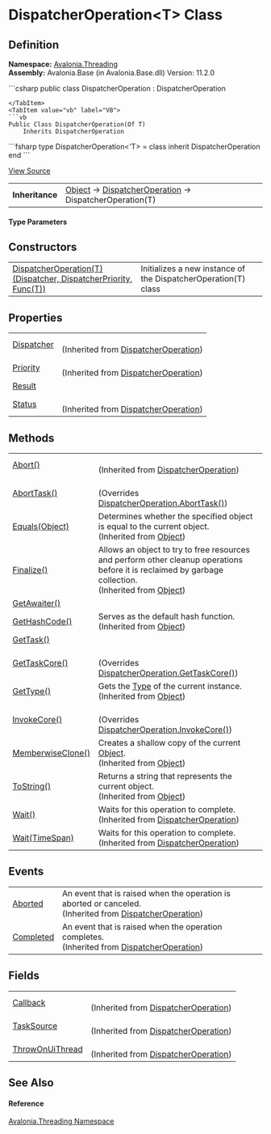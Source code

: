 # DispatcherOperation&lt;T&gt; Class




## Definition
**Namespace:** <a href="N_Avalonia_Threading">Avalonia.Threading</a>  
**Assembly:** Avalonia.Base (in Avalonia.Base.dll) Version: 11.2.0

<Tabs groupId="api-code-preview">
<TabItem value="csharp" label="C#">
```csharp
public class DispatcherOperation<T> : DispatcherOperation

```
</TabItem>
<TabItem value="vb" label="VB">
```vb
Public Class DispatcherOperation(Of T)
	Inherits DispatcherOperation
```
</TabItem>
<TabItem value="fsharp" label="F#">
```fsharp
type DispatcherOperation<'T> = 
    class
        inherit DispatcherOperation
    end
```
</TabItem>
</Tabs>



<a href="https://github.com/AvaloniaUI/Avalonia/tree/master/src/Avalonia.Base/Threading/DispatcherOperation.cs" title="View the source code">View Source</a>

<table>
<tr><td><strong>Inheritance</strong></td><td><a href="https://learn.microsoft.com/dotnet/api/system.object" target="_blank" rel="noopener noreferrer">Object</a>  →  <a href="T_Avalonia_Threading_DispatcherOperation">DispatcherOperation</a>  →  DispatcherOperation(T)</td></tr>
</table>



#### Type Parameters
<dl><dt /><dd /></dl>

## Constructors
<table>
<tr>
<td><a href="M_Avalonia_Threading_DispatcherOperation_1__ctor">DispatcherOperation(T)(Dispatcher, DispatcherPriority, Func(T))</a></td>
<td>Initializes a new instance of the DispatcherOperation(T) class</td>
</tr>
</table>

## Properties
<table>
<tr>
<td><a href="P_Avalonia_Threading_DispatcherOperation_Dispatcher">Dispatcher</a></td>
<td><br />(Inherited from <a href="T_Avalonia_Threading_DispatcherOperation">DispatcherOperation</a>)</td>
</tr>
<tr>
<td><a href="P_Avalonia_Threading_DispatcherOperation_Priority">Priority</a></td>
<td><br />(Inherited from <a href="T_Avalonia_Threading_DispatcherOperation">DispatcherOperation</a>)</td>
</tr>
<tr>
<td><a href="P_Avalonia_Threading_DispatcherOperation_1_Result">Result</a></td>
<td> </td>
</tr>
<tr>
<td><a href="P_Avalonia_Threading_DispatcherOperation_Status">Status</a></td>
<td><br />(Inherited from <a href="T_Avalonia_Threading_DispatcherOperation">DispatcherOperation</a>)</td>
</tr>
</table>

## Methods
<table>
<tr>
<td><a href="M_Avalonia_Threading_DispatcherOperation_Abort">Abort()</a></td>
<td><br />(Inherited from <a href="T_Avalonia_Threading_DispatcherOperation">DispatcherOperation</a>)</td>
</tr>
<tr>
<td><a href="M_Avalonia_Threading_DispatcherOperation_1_AbortTask">AbortTask()</a></td>
<td><br />(Overrides <a href="M_Avalonia_Threading_DispatcherOperation_AbortTask">DispatcherOperation.AbortTask()</a>)</td>
</tr>
<tr>
<td><a href="https://learn.microsoft.com/dotnet/api/system.object.equals#system-object-equals(system-object)" target="_blank" rel="noopener noreferrer">Equals(Object)</a></td>
<td>Determines whether the specified object is equal to the current object.<br />(Inherited from <a href="https://learn.microsoft.com/dotnet/api/system.object" target="_blank" rel="noopener noreferrer">Object</a>)</td>
</tr>
<tr>
<td><a href="https://learn.microsoft.com/dotnet/api/system.object.finalize" target="_blank" rel="noopener noreferrer">Finalize()</a></td>
<td>Allows an object to try to free resources and perform other cleanup operations before it is reclaimed by garbage collection.<br />(Inherited from <a href="https://learn.microsoft.com/dotnet/api/system.object" target="_blank" rel="noopener noreferrer">Object</a>)</td>
</tr>
<tr>
<td><a href="M_Avalonia_Threading_DispatcherOperation_1_GetAwaiter">GetAwaiter()</a></td>
<td> </td>
</tr>
<tr>
<td><a href="https://learn.microsoft.com/dotnet/api/system.object.gethashcode" target="_blank" rel="noopener noreferrer">GetHashCode()</a></td>
<td>Serves as the default hash function.<br />(Inherited from <a href="https://learn.microsoft.com/dotnet/api/system.object" target="_blank" rel="noopener noreferrer">Object</a>)</td>
</tr>
<tr>
<td><a href="M_Avalonia_Threading_DispatcherOperation_1_GetTask">GetTask()</a></td>
<td> </td>
</tr>
<tr>
<td><a href="M_Avalonia_Threading_DispatcherOperation_1_GetTaskCore">GetTaskCore()</a></td>
<td><br />(Overrides <a href="M_Avalonia_Threading_DispatcherOperation_GetTaskCore">DispatcherOperation.GetTaskCore()</a>)</td>
</tr>
<tr>
<td><a href="https://learn.microsoft.com/dotnet/api/system.object.gettype" target="_blank" rel="noopener noreferrer">GetType()</a></td>
<td>Gets the <a href="https://learn.microsoft.com/dotnet/api/system.type" target="_blank" rel="noopener noreferrer">Type</a> of the current instance.<br />(Inherited from <a href="https://learn.microsoft.com/dotnet/api/system.object" target="_blank" rel="noopener noreferrer">Object</a>)</td>
</tr>
<tr>
<td><a href="M_Avalonia_Threading_DispatcherOperation_1_InvokeCore">InvokeCore()</a></td>
<td><br />(Overrides <a href="M_Avalonia_Threading_DispatcherOperation_InvokeCore">DispatcherOperation.InvokeCore()</a>)</td>
</tr>
<tr>
<td><a href="https://learn.microsoft.com/dotnet/api/system.object.memberwiseclone" target="_blank" rel="noopener noreferrer">MemberwiseClone()</a></td>
<td>Creates a shallow copy of the current <a href="https://learn.microsoft.com/dotnet/api/system.object" target="_blank" rel="noopener noreferrer">Object</a>.<br />(Inherited from <a href="https://learn.microsoft.com/dotnet/api/system.object" target="_blank" rel="noopener noreferrer">Object</a>)</td>
</tr>
<tr>
<td><a href="https://learn.microsoft.com/dotnet/api/system.object.tostring" target="_blank" rel="noopener noreferrer">ToString()</a></td>
<td>Returns a string that represents the current object.<br />(Inherited from <a href="https://learn.microsoft.com/dotnet/api/system.object" target="_blank" rel="noopener noreferrer">Object</a>)</td>
</tr>
<tr>
<td><a href="M_Avalonia_Threading_DispatcherOperation_Wait">Wait()</a></td>
<td>Waits for this operation to complete.<br />(Inherited from <a href="T_Avalonia_Threading_DispatcherOperation">DispatcherOperation</a>)</td>
</tr>
<tr>
<td><a href="M_Avalonia_Threading_DispatcherOperation_Wait_1">Wait(TimeSpan)</a></td>
<td>Waits for this operation to complete.<br />(Inherited from <a href="T_Avalonia_Threading_DispatcherOperation">DispatcherOperation</a>)</td>
</tr>
</table>

## Events
<table>
<tr>
<td><a href="E_Avalonia_Threading_DispatcherOperation_Aborted">Aborted</a></td>
<td>An event that is raised when the operation is aborted or canceled.<br />(Inherited from <a href="T_Avalonia_Threading_DispatcherOperation">DispatcherOperation</a>)</td>
</tr>
<tr>
<td><a href="E_Avalonia_Threading_DispatcherOperation_Completed">Completed</a></td>
<td>An event that is raised when the operation completes.<br />(Inherited from <a href="T_Avalonia_Threading_DispatcherOperation">DispatcherOperation</a>)</td>
</tr>
</table>

## Fields
<table>
<tr>
<td><a href="F_Avalonia_Threading_DispatcherOperation_Callback">Callback</a></td>
<td><br />(Inherited from <a href="T_Avalonia_Threading_DispatcherOperation">DispatcherOperation</a>)</td>
</tr>
<tr>
<td><a href="F_Avalonia_Threading_DispatcherOperation_TaskSource">TaskSource</a></td>
<td><br />(Inherited from <a href="T_Avalonia_Threading_DispatcherOperation">DispatcherOperation</a>)</td>
</tr>
<tr>
<td><a href="F_Avalonia_Threading_DispatcherOperation_ThrowOnUiThread">ThrowOnUiThread</a></td>
<td><br />(Inherited from <a href="T_Avalonia_Threading_DispatcherOperation">DispatcherOperation</a>)</td>
</tr>
</table>

## See Also


#### Reference
<a href="N_Avalonia_Threading">Avalonia.Threading Namespace</a>  
